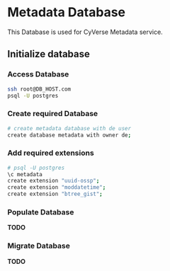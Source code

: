 # Metadata Database

This Database is used for CyVerse Metadata service.

## Initialize database

### Access Database

```bash
ssh root@DB_HOST.com
psql -U postgres
```

### Create required Database

```bash
# create metadata database with de user
create database metadata with owner de;
```

### Add required extensions

```bash
# psql -U postgres
\c metadata
create extension "uuid-ossp";
create extension "moddatetime";
create extension "btree_gist";
```

### Populate Database

**TODO**

### Migrate Database

**TODO**